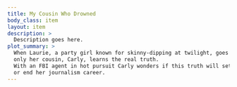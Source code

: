 ```yaml
---
title: My Cousin Who Drowned
body_class: item
layout: item
description: >
  Description goes here.
plot_summary: >
  When Laurie, a party girl known for skinny-dipping at twilight, goes missing,
  only her cousin, Carly, learns the real truth.
  With an FBI agent in hot pursuit Carly wonders if this truth will set her free
  or end her journalism career.
---
```

